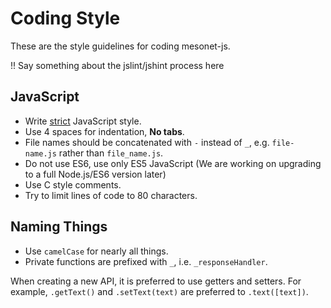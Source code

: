 # Coding Style

These are the style guidelines for coding mesonet-js.

!! Say something about the jslint/jshint process here


## JavaScript

* Write [strict](https://developer.mozilla.org/en-US/docs/Web/JavaScript/Reference/Strict_mode) JavaScript style.
* Use 4 spaces for indentation, __No tabs__.
* File names should be concatenated with `-` instead of `_`, e.g. `file-name.js` rather than `file_name.js`.
* Do not use ES6, use only ES5 JavaScript (We are working on upgrading to a full Node.js/ES6 version later)
* Use C style comments.
* Try to limit lines of code to 80 characters.

## Naming Things

- Use `camelCase` for nearly all things.
- Private functions are prefixed with `_`, i.e. `_responseHandler`.

When creating a new API, it is preferred to use getters and setters. For example, `.getText()` and `.setText(text)` are preferred to `.text([text])`.
